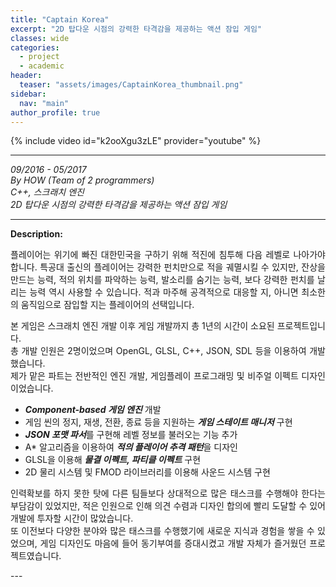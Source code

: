 ```yaml
---
title: "Captain Korea"
excerpt: "2D 탑다운 시점의 강력한 타격감을 제공하는 액션 잠입 게임"
classes: wide
categories: 
  - project
  - academic
header:
  teaser: "assets/images/CaptainKorea_thumbnail.png"
sidebar:
  nav: "main"
author_profile: true
---
```


{% include video id="k2ooXgu3zLE" provider="youtube" %}

---
*09/2016 - 05/2017*  
*By HOW (Team of 2 programmers)*  
*C++, 스크래치 엔진*  
*2D 탑다운 시점의 강력한 타격감을 제공하는 액션 잠입 게임*  

---
**Description:**  
<div style="text-align: justify" markdown="1">
플레이어는 위기에 빠진 대한민국을 구하기 위해 적진에 침투해 다음 레벨로 나아가야 합니다.  
특공대 출신의 플레이어는 강력한 펀치만으로 적을 궤멸시킬 수 있지만, 잔상을 만드는 능력, 적의 위치를 파악하는 능력, 발소리를 숨기는 능력, 보다 강력한 펀치를 날리는 능력 역시 사용할 수 있습니다.  
적과 마주해 공격적으로 대응할 지, 아니면 최소한의 움직임으로 잠입할 지는 플레이어의 선택입니다.  
  
본 게임은 스크래치 엔진 개발 이후 게임 개발까지 총 1년의 시간이 소요된 프로젝트입니다.  
총 개발 인원은 2명이었으며 OpenGL, GLSL, C++, JSON, SDL 등을 이용하여 개발했습니다.  
제가 맡은 파트는 전반적인 엔진 개발, 게임플레이 프로그래밍 및 비주얼 이펙트 디자인이었습니다.  
  
* ***Component-based 게임 엔진*** 개발
* 게임 씬의 정지, 재생, 전환, 종료 등을 지원하는 ***게임 스테이트 매니저*** 구현
* ***JSON 포맷 파서***를 구현해 레벨 정보를 불러오는 기능 추가
* A* 알고리즘을 이용하여 ***적의 플레이어 추격 패턴***을 디자인
* GLSL을 이용해 ***물결 이펙트, 파티클 이펙트*** 구현
* 2D 물리 시스템 및 FMOD 라이브러리를 이용해 사운드 시스템 구현

인력확보를 하지 못한 탓에 다른 팀들보다 상대적으로 많은 태스크를 수행해야 한다는 부담감이 있었지만, 적은 인원으로 인해 의견 수렴과 디자인 합의에 빨리 도달할 수 있어 개발에 투자할 시간이 많았습니다.  
또 이전보다 다양한 분야와 많은 태스크를 수행했기에 새로운 지식과 경험을 쌓을 수 있었으며, 게임 디자인도 마음에 들어 동기부여를 증대시켰고 개발 자체가 즐거웠던 프로젝트였습니다.  
</div>
---




